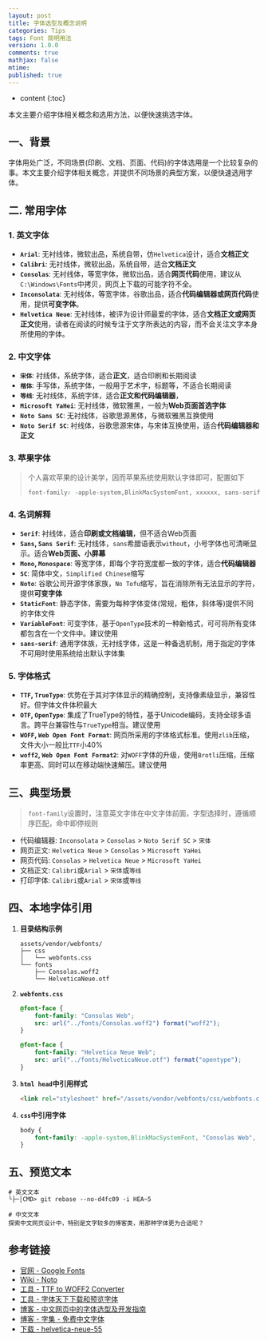 ```yaml
---
layout: post
title: 字体选型及概念说明
categories: Tips
tags: Font 简明用法
version: 1.0.0
comments: true
mathjax: false
mtime: 
published: true
---
```


* content
{:toc}

本文主要介绍字体相关概念和选用方法，以便快速挑选字体。



## 一、背景

字体用处广泛，不同场景(印刷、文档、页面、代码)的字体选用是一个比较复杂的事。本文主要介绍字体相关概念，并提供不同场景的典型方案，以便快速选用字体。

## 二. 常用字体

### 1. 英文字体

- **`Arial`**: 无衬线体，微软出品，系统自带，仿`Helvetica`设计，适合**文档正文**
- **`Calibri`**: 无衬线体，微软出品，系统自带，适合**文档正文**
- **`Consolas`**: 无衬线体，等宽字体，微软出品，适合**网页代码**使用，建议从`C:\Windows\Fonts`中拷贝，网页上下载的可能字符不全。
- **`Inconsolata`**: 无衬线体，等宽字体，谷歌出品，适合**代码编辑器或网页代码**使用，提供**可变字体**。
- **`Helvetica Neue`**: 无衬线体，被评为设计师最爱的字体，适合**文档正文或网页正文**使用，读者在阅读的时候专注于文字所表达的内容，而不会关注文字本身所使用的字体。

### 2. 中文字体

- **`宋体`**: 衬线体，系统字体，适合**正文**，适合印刷和长期阅读
- **`楷体`**: 手写体，系统字体，一般用于艺术字，标题等，不适合长期阅读
- **`等线`**: 无衬线体，系统字体，适合**正文和代码编辑器**，
- **`Microsoft YaHei`**: 无衬线体，微软雅黑，一般为**Web页面首选字体**
- **`Noto Sans SC`**: 无衬线体，谷歌思源黑体，与微软雅黑互换使用
- **`Noto Serif SC`**: 衬线体，谷歌思源宋体，与宋体互换使用，适合**代码编辑器和正文**

### 3. 苹果字体

> 个人喜欢苹果的设计美学，因而苹果系统使用默认字体即可，配置如下
> ```css
> font-family: -apple-system,BlinkMacSystemFont, xxxxxx, sans-serif;
> ```



### 4. 名词解释

- **`Serif`**: 衬线体，适合**印刷或文档编辑**，但不适合Web页面
- **`Sans`, `Sans Serif`**: 无衬线体，`sans`希腊语表示`without`，小号字体也可清晰显示。适合**Web页面、小屏幕**
- **`Mono`, `Monospace`**: 等宽字体，即每个字符宽度都一致的字体，适合**代码编辑器**
- **`SC`**: 简体中文，`Simplified Chinese`缩写
- **`Noto`**: 谷歌公司开源字体家族，`No Tofu`缩写，旨在消除所有无法显示的字符，提供**可变字体**
- **`StaticFont`**: 静态字体，需要为每种字体变体(常规，粗体，斜体等)提供不同的字体文件
- **`VariableFont`**: 可变字体，基于`OpenType`技术的一种新格式，可可将所有变体都包含在一个文件中。建议使用
- **`sans-serif`**: 通用字体族，无衬线字体，这是一种备选机制，用于指定的字体不可用时使用系统给出默认字体集


### 5. 字体格式

- **`TTF`, `TrueType`**: 优势在于其对字体显示的精确控制，支持像素级显示，兼容性好。但字体文件体积最大
- **`OTF`, `OpenType`**: 集成了TrueType的特性，基于Unicode编码，支持全球多语言。跨平台兼容性与`TrueType`相当。建议使用
- **`WOFF`, `Web Open Font Format`**: 网页所采用的字体格式标准。使用`zlib`压缩，文件大小一般比`TTF`小40%
- **`woff2`, `Web Open Font Format2`**: 对`WOFF`字体的升级，使用`Brotli`压缩，压缩率更高、同时可以在移动端快速解压。建议使用

## 三、典型场景

> `font-family`设置时，注意英文字体在中文字体前面，字型选择时，遵循顺序匹配，命中即停规则

- 代码编辑器: `Inconsolata` > `Consolas` > `Noto Serif SC` > `宋体`
- 网页正文: `Helvetica Neue` > `Consolas` > `Microsoft YaHei`
- 网页代码: `Consolas` > `Helvetica Neue` > `Microsoft YaHei`
- 文档正文: `Calibri`或`Arial` > `宋体`或`等线`
- 打印字体: `Calibri`或`Arial` > `宋体`或`等线`



## 四、本地字体引用

1. **目录结构示例**

    ```shell
    assets/vendor/webfonts/
    ├── css
    │   └── webfonts.css
    └── fonts
        ├── Consolas.woff2
        └── HelveticaNeue.otf
    ```

2. **`webfonts.css`**

    ```css
    @font-face {
        font-family: "Consolas Web";
        src: url("../fonts/Consolas.woff2") format("woff2");
    }

    @font-face {
        font-family: "Helvetica Neue Web";
        src: url("../fonts/HelveticaNeue.otf") format("opentype");
    }
    ```

3. **`html head`中引用样式**

    ```html
    <link rel="stylesheet" href="/assets/vendor/webfonts/css/webfonts.css">
    ```

4. **`css`中引用字体**

    ```css
    body {
        font-family: -apple-system,BlinkMacSystemFont, "Consolas Web", "Helvetica Neue Web", "Microsoft YaHei", sans-serif;
    }
    ```

## 五、预览文本

```shell
# 英文文本
└├─│CMD> git rebase --no-d4fc09 -i HEA~5

# 中文文本
探索中文网页设计中，特别是文字较多的博客类，用那种字体更为合适呢？
```

## 参考链接

- [官网 - Google Fonts](https://fonts.google.com/)
- [Wiki - Noto](https://zh.wikipedia.org/wiki/Noto)
- [工具 - TTF to WOFF2 Converter](https://cloudconvert.com/ttf-to-woff2)
- [工具 - 字体天下下载和预览字体](https://www.fonts.net.cn/)
- [博客 - 中文网页中的字体选型及开发指南](https://weixiang.github.io/posts/the-font-selection-and-development-guide-in-chinese-web-pages/)
- [博客 - 字集 - 免费中文字体](https://wordshub.github.io/free-font/index.html?hei)
- [下载 - helvetica-neue-55](https://www.cdnfonts.com/helvetica-neue-55.font) 
